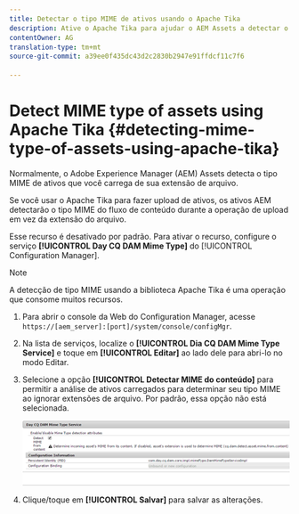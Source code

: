 ```yaml
---
title: Detectar o tipo MIME de ativos usando o Apache Tika
description: Ative o Apache Tika para ajudar o AEM Assets a detectar o tipo MIME de ativos do fluxo de conteúdo durante a operação de upload em vez da extensão do arquivo.
contentOwner: AG
translation-type: tm+mt
source-git-commit: a39ee0f435dc43d2c2830b2947e91ffdcf11c7f6

---
```



# Detect MIME type of assets using Apache Tika {#detecting-mime-type-of-assets-using-apache-tika}

Normalmente, o Adobe Experience Manager (AEM) Assets detecta o tipo MIME de ativos que você carrega de sua extensão de arquivo.

Se você usar o Apache Tika para fazer upload de ativos, os ativos AEM detectarão o tipo MIME do fluxo de conteúdo durante a operação de upload em vez da extensão do arquivo.

Esse recurso é desativado por padrão. Para ativar o recurso, configure o serviço **[!UICONTROL Day CQ DAM Mime Type]** do [!UICONTROL Configuration Manager].

>[!NOTE]
>
>A detecção de tipo MIME usando a biblioteca Apache Tika é uma operação que consome muitos recursos.

1. Para abrir o console da Web do Configuration Manager, acesse `https://[aem_server]:[port]/system/console/configMgr`.
1. Na lista de serviços, localize o **[!UICONTROL Dia CQ DAM Mime Type Service]** e toque em **[!UICONTROL Editar]** ao lado dele para abri-lo no modo Editar.

1. Selecione a opção **[!UICONTROL Detectar MIME do conteúdo]** para permitir a análise de ativos carregados para determinar seu tipo MIME ao ignorar extensões de arquivo. Por padrão, essa opção não está selecionada.

   ![chlimage_1-333](assets/chlimage_1-333.png)

1. Clique/toque em **[!UICONTROL Salvar]** para salvar as alterações.
